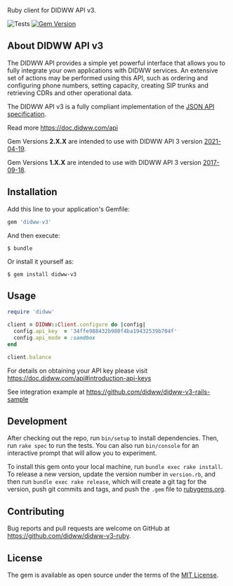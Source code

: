 Ruby client for DIDWW API v3.

![Tests](https://github.com/didww/didww-v3-ruby/workflows/Tests/badge.svg)
[![Gem Version](https://badge.fury.io/rb/didww-v3.svg)](https://badge.fury.io/rb/didww-v3)

About DIDWW API v3
-----

The DIDWW API provides a simple yet powerful interface that allows you to fully integrate your own applications with DIDWW services. An extensive set of actions may be performed using this API, such as ordering and configuring phone numbers, setting capacity, creating SIP trunks and retrieving CDRs and other operational data.

The DIDWW API v3 is a fully compliant implementation of the [JSON API specification](http://jsonapi.org/format/).

Read more https://doc.didww.com/api

Gem Versions **2.X.X** are intended to use with DIDWW API 3 version [2021-04-19](https://doc.didww.com/api3/2021-04-19/index.html).

Gem Versions **1.X.X** are intended to use with DIDWW API 3 version [2017-09-18](https://doc.didww.com/api3/2017-09-18/index.html).

## Installation

Add this line to your application's Gemfile:

```ruby
gem 'didww-v3'
```

And then execute:

    $ bundle

Or install it yourself as:

    $ gem install didww-v3

## Usage

```ruby
require 'didww'

client = DIDWW::Client.configure do |config|
  config.api_key  = '34ffe988432b980f4ba19432539b704f'
  config.api_mode = :sandbox
end

client.balance
```

For details on obtaining your API key please visit https://doc.didww.com/api#introduction-api-keys

See integration example at https://github.com/didww/didww-v3-rails-sample

## Development

After checking out the repo, run `bin/setup` to install dependencies. Then, run `rake spec` to run the tests. You can also run `bin/console` for an interactive prompt that will allow you to experiment.

To install this gem onto your local machine, run `bundle exec rake install`. To release a new version, update the version number in `version.rb`, and then run `bundle exec rake release`, which will create a git tag for the version, push git commits and tags, and push the `.gem` file to [rubygems.org](https://rubygems.org).

## Contributing

Bug reports and pull requests are welcome on GitHub at https://github.com/didww/didww-v3-ruby.

## License

The gem is available as open source under the terms of the [MIT License](https://opensource.org/licenses/MIT).

